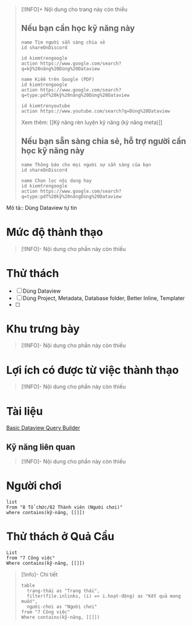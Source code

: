> [!INFO]+ Nội dung cho trang này còn thiếu
> ## Nếu bạn cần học kỹ năng này
> ```button
> name Tìm người sẵn sàng chia sẻ
> id shareOnDiscord
> ```
> ```button
> id kiemtrengoogle
> action https://www.google.com/search?q=kỹ%20năng%20Dùng%20Dataview
> ```
> ```button
> name Kiếm trên Google (PDF) 
> id kiemtrengoogle
> action https://www.google.com/search?q=type:pdf%20kỹ%20năng%20Dùng%20Dataview
> ```
> ```button
> id kiemtrenyoutube
> action https://www.youtube.com/search?q=Dùng%20Dataview
> ```
> Xem thêm: [[Kỹ năng rèn luyện kỹ năng (kỹ năng meta)]]
> ## Nếu bạn sẵn sàng chia sẻ, hỗ trợ người cần học kỹ năng này
> ```button
> name Thông báo cho mọi người sự sẵn sàng của bạn
> id shareOnDiscord
> ```
> ```button
> name Chọn lọc nội dung hay
> id kiemtrengoogle
> action https://www.google.com/search?q=type:pdf%20kỹ%20năngDùng%20Dataview
> ```

Mô tả:: Dùng Dataview tự tin
# Mức độ thành thạo
> [!INFO]- Nội dung cho phần này còn thiếu
# Thử thách
- [ ] Dùng Dataview 
- [ ] Dùng Project, Metadata, Database folder, Better Inline, Templater
- [ ] 
# Khu trưng bày
> [!INFO]- Nội dung cho phần này còn thiếu
# Lợi ích có được từ việc thành thạo
> [!INFO]- Nội dung cho phần này còn thiếu
# Tài liệu
[Basic Dataview Query Builder](https://s-blu.github.io/basic-dataview-query-builder/)
## Kỹ năng liên quan
> [!INFO]- Nội dung cho phần này còn thiếu

# Người chơi
```dataview
list
From "8 Tổ chức/82 Thành viên (Người chơi)"
where contains(kỹ-năng, [[]])
```

# Thử thách ở Quả Cầu
```dataview 
List
from "7 Công việc"
Where contains(kỹ-năng, [[]])
```

> [!info]- Chi tiết
> ```dataview
> table 
> 	trạng-thái as "Trạng thái", 
> 	filter(file.inlinks, (i) => i.hoạt-động) as "Kết quả mong muốn",
> 	người-chơi as "Người chơi"
> from "7 Công việc"
> Where contains(kỹ-năng, [[]])
> ```